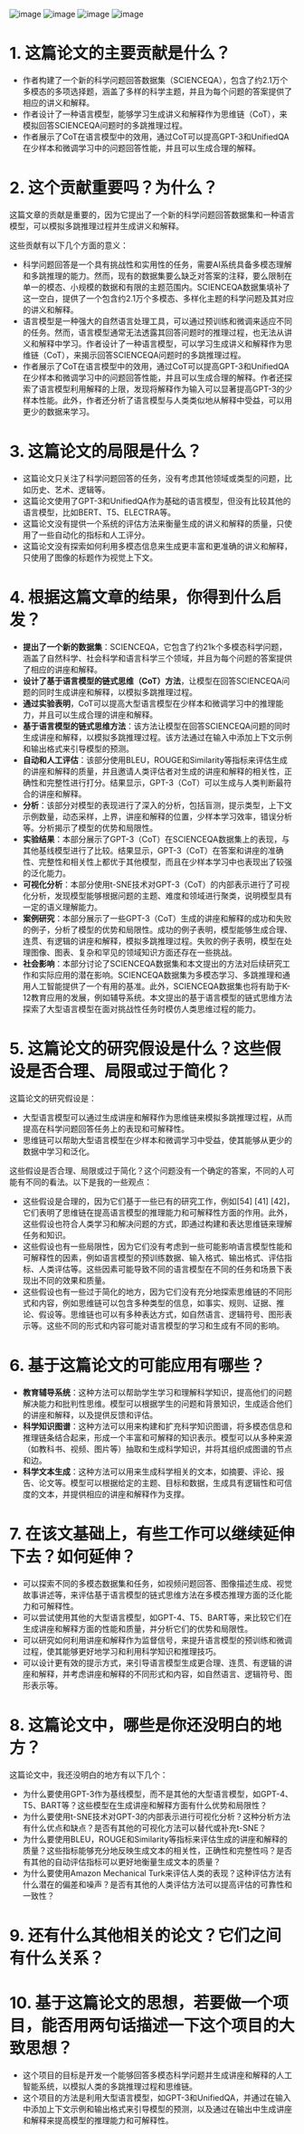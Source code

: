 ![image](https://github.com/leejamesss/paper-reading/assets/117844938/93e57c59-69be-452c-99d2-bd2569e36074)
![image](https://github.com/leejamesss/paper-reading/assets/117844938/10199002-aec6-4856-bd1b-03c6074d2593)
![image](https://github.com/leejamesss/paper-reading/assets/117844938/6287c749-1e66-4af2-9a5a-74586e3975ff)
![image](https://github.com/leejamesss/paper-reading/assets/117844938/fb7fb14c-f6a1-4039-a5ba-300bbc7070a0)


  
# 1. 这篇论文的主要贡献是什么？


- 作者构建了一个新的科学问题回答数据集（SCIENCEQA），包含了约2.1万个多模态的多项选择题，涵盖了多样的科学主题，并且为每个问题的答案提供了相应的讲义和解释。
- 作者设计了一种语言模型，能够学习生成讲义和解释作为思维链（CoT），来模拟回答SCIENCEQA问题时的多跳推理过程。
- 作者展示了CoT在语言模型中的效用，通过CoT可以提高GPT-3和UnifiedQA在少样本和微调学习中的问题回答性能，并且可以生成合理的解释。


# 2. 这个贡献重要吗？为什么？


这篇文章的贡献是重要的，因为它提出了一个新的科学问题回答数据集和一种语言模型，可以模拟多跳推理过程并生成讲义和解释。

这些贡献有以下几个方面的意义：

- 科学问题回答是一个具有挑战性和实用性的任务，需要AI系统具备多模态理解和多跳推理的能力。然而，现有的数据集要么缺乏对答案的注释，要么限制在单一的模态、小规模的数据和有限的主题范围内。SCIENCEQA数据集填补了这一空白，提供了一个包含约2.1万个多模态、多样化主题的科学问题及其对应的讲义和解释。
- 语言模型是一种强大的自然语言处理工具，可以通过预训练和微调来适应不同的任务。然而，语言模型通常无法透露其回答问题时的推理过程，也无法从讲义和解释中学习。作者设计了一种语言模型，可以学习生成讲义和解释作为思维链（CoT），来揭示回答SCIENCEQA问题时的多跳推理过程。
- 作者展示了CoT在语言模型中的效用，通过CoT可以提高GPT-3和UnifiedQA在少样本和微调学习中的问题回答性能，并且可以生成合理的解释。作者还探索了语言模型利用解释的上限，发现将解释作为输入可以显著提高GPT-3的少样本性能。此外，作者还分析了语言模型与人类类似地从解释中受益，可以用更少的数据来学习。

# 3. 这篇论文的局限是什么？

- 这篇论文只关注了科学问题回答的任务，没有考虑其他领域或类型的问题，比如历史、艺术、逻辑等。
- 这篇论文使用了GPT-3和UnifiedQA作为基础的语言模型，但没有比较其他的语言模型，比如BERT、T5、ELECTRA等。
- 这篇论文没有提供一个系统的评估方法来衡量生成的讲义和解释的质量，只使用了一些自动化的指标和人工评分。
- 这篇论文没有探索如何利用多模态信息来生成更丰富和更准确的讲义和解释，只使用了图像的标题作为视觉上下文。


# 4. 根据这篇文章的结果，你得到什么启发？

- **提出了一个新的数据集**：SCIENCEQA，它包含了约21k个多模态科学问题，涵盖了自然科学、社会科学和语言科学三个领域，并且为每个问题的答案提供了相应的讲座和解释。
- **设计了基于语言模型的链式思维（CoT）方法**，让模型在回答SCIENCEQA问题的同时生成讲座和解释，以模拟多跳推理过程。
- **通过实验表明**，CoT可以提高大型语言模型在少样本和微调学习中的推理能力，并且可以生成合理的讲座和解释。
- **基于语言模型的链式思维方法**：该方法让模型在回答SCIENCEQA问题的同时生成讲座和解释，以模拟多跳推理过程。该方法通过在输入中添加上下文示例和输出格式来引导模型的预测。
- **自动和人工评估**：该部分使用BLEU，ROUGE和Similarity等指标来评估生成的讲座和解释的质量，并且邀请人类评估者对生成的讲座和解释的相关性，正确性和完整性进行打分。结果显示，GPT-3（CoT）可以生成与人类判断最符合的讲座和解释。
- **分析**：该部分对模型的表现进行了深入的分析，包括盲测，提示类型，上下文示例数量，动态采样，上界，讲座和解释的位置，少样本学习效率，错误分析等。分析揭示了模型的优势和局限性。
- **实验结果**：本部分展示了GPT-3（CoT）在SCIENCEQA数据集上的表现，与其他基线模型进行了比较。结果显示，GPT-3（CoT）在答案和讲座的准确性、完整性和相关性上都优于其他模型，而且在少样本学习中也表现出了较强的泛化能力。
- **可视化分析**：本部分使用t-SNE技术对GPT-3（CoT）的内部表示进行了可视化分析，发现模型能够根据问题的主题、难度和领域进行聚类，说明模型具有一定的语义理解能力。
- **案例研究**：本部分展示了一些GPT-3（CoT）生成的讲座和解释的成功和失败的例子，分析了模型的优势和局限性。成功的例子表明，模型能够生成合理、连贯、有逻辑的讲座和解释，模拟多跳推理过程。失败的例子表明，模型在处理图像、图表、复杂和罕见的领域知识方面还存在一些挑战。
- **社会影响**：本部分讨论了SCIENCEQA数据集和本文提出的方法对后续研究工作和实际应用的潜在影响。SCIENCEQA数据集为多模态学习、多跳推理和通用人工智能提供了一个有用的基准。此外，SCIENCEQA数据集也将有助于K-12教育应用的发展，例如辅导系统。本文提出的基于语言模型的链式思维方法探索了大型语言模型在面对挑战性任务时模仿人类思维过程的能力。



# 5. 这篇论文的研究假设是什么？这些假设是否合理、局限或过于简化？
这篇论文的研究假设是：

- 大型语言模型可以通过生成讲座和解释作为思维链来模拟多跳推理过程，从而提高在科学问题回答任务上的表现和可解释性。
- 思维链可以帮助大型语言模型在少样本和微调学习中受益，使其能够从更少的数据中学习和泛化。

这些假设是否合理、局限或过于简化？这个问题没有一个确定的答案，不同的人可能有不同的看法。以下是我的一些观点：

- 这些假设是合理的，因为它们基于一些已有的研究工作，例如[54] [41] [42]，它们表明了思维链在提高语言模型的推理能力和可解释性方面的作用。此外，这些假设也符合人类学习和解决问题的方式，即通过构建和表达思维链来理解任务和知识。
- 这些假设也有一些局限性，因为它们没有考虑到一些可能影响语言模型性能和可解释性的因素，例如语言模型的预训练数据、输入格式、输出格式、评估指标、人类评估等。这些因素可能导致不同的语言模型在不同的任务和场景下表现出不同的效果和质量。
- 这些假设也有一些过于简化的地方，因为它们没有充分地探索思维链的不同形式和内容，例如思维链可以包含多种类型的信息，如事实、规则、证据、推论、假设等。思维链也可以有多种表达方式，如自然语言、逻辑符号、图形表示等。这些不同的形式和内容可能对语言模型的学习和生成有不同的影响。


# 6. 基于这篇论文的可能应用有哪些？


- **教育辅导系统**：这种方法可以帮助学生学习和理解科学知识，提高他们的问题解决能力和批判性思维。模型可以根据学生的问题和背景知识，生成适合他们的讲座和解释，以及提供反馈和评估。
- **科学知识图谱**：这种方法可以用来构建和扩充科学知识图谱，将多模态信息和推理链条结合起来，形成一个丰富和可解释的知识表示。模型可以从多种来源（如教科书、视频、图片等）抽取和生成科学知识，并将其组织成图谱的节点和边。
- **科学文本生成**：这种方法可以用来生成科学相关的文本，如摘要、评论、报告、论文等。模型可以根据给定的主题、目标和数据，生成具有逻辑性和可信度的文本，并提供相应的讲座和解释作为支撑。



# 7. 在该文基础上，有些工作可以继续延伸下去？如何延伸？


- 可以探索不同的多模态数据集和任务，如视频问题回答、图像描述生成、视觉故事讲述等，来评估基于语言模型的链式思维方法在多模态推理方面的泛化能力和可解释性。
- 可以尝试使用其他的大型语言模型，如GPT-4、T5、BART等，来比较它们在生成讲座和解释方面的性能和质量，并分析它们的优势和局限性。
- 可以研究如何利用讲座和解释作为监督信号，来提升语言模型的预训练和微调过程，使其能够更好地学习和利用科学知识和推理技巧。
- 可以设计更有效的提示方式，来引导语言模型生成更合理、连贯、有逻辑的讲座和解释，并考虑讲座和解释的不同形式和内容，如自然语言、逻辑符号、图形表示等。


# 8. 这篇论文中，哪些是你还没明白的地方？

这篇论文中，我还没明白的地方有以下几个：

- 为什么要使用GPT-3作为基线模型，而不是其他的大型语言模型，如GPT-4、T5、BART等？这些模型在生成讲座和解释方面有什么优势和局限性？
- 为什么要使用t-SNE技术对GPT-3的内部表示进行可视化分析？这种分析方法有什么优点和缺点？是否有其他的可视化方法可以替代或补充t-SNE？
- 为什么要使用BLEU，ROUGE和Similarity等指标来评估生成的讲座和解释的质量？这些指标能够充分地反映生成文本的相关性，正确性和完整性吗？是否有其他的自动评估指标可以更好地衡量生成文本的质量？
- 为什么要使用Amazon Mechanical Turk来评估人类的表现？这种评估方法有什么潜在的偏差和噪声？是否有其他的人类评估方法可以提高评估的可靠性和一致性？

# 9. 还有什么其他相关的论文？它们之间有什么关系？


# 10. 基于这篇论文的思想，若要做一个项目，能否用两句话描述一下这个项目的大致思想？

- 这个项目的目标是开发一个能够回答多模态科学问题并生成讲座和解释的人工智能系统，以模拟人类的多跳推理过程和思维链。
- 这个项目的方法是利用大型语言模型，如GPT-3和UnifiedQA，并通过在输入中添加上下文示例和输出格式来引导模型的预测，以及通过在输出中生成讲座和解释来提高模型的推理能力和可解释性。





